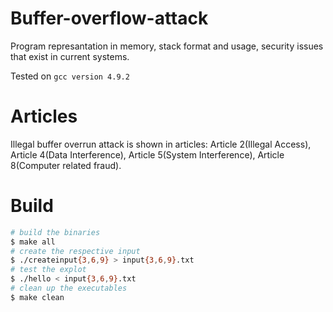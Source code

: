 # Buffer-overflow-attack
Program represantation in memory, stack format and usage, security issues that exist in current systems.

Tested on `gcc version 4.9.2`


# **Articles**<br>
Illegal buffer overrun attack is shown in articles: Article 2(Illegal Access), Article 4(Data Interference), Article 5(System Interference), Article 8(Computer related fraud).

# **Build**<br>
```sh
# build the binaries
$ make all
# create the respective input
$ ./createinput{3,6,9} > input{3,6,9}.txt
# test the explot
$ ./hello < input{3,6,9}.txt 
# clean up the executables
$ make clean
```
